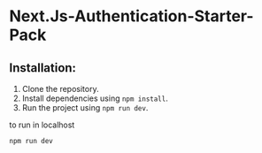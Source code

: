 # Next.Js-Authentication-Starter-Pack

## Installation:

1. Clone the repository.
2. Install dependencies using `npm install`.
3. Run the project using `npm run dev`.

to run in localhost
```
npm run dev
```

